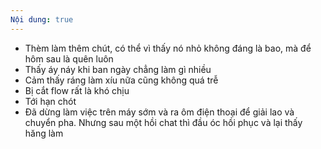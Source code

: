 ```yaml
---
Nội dung: true
---
```


- Thèm làm thêm chút, có thể vì thấy nó nhỏ không đáng là bao, mà để hôm sau là quên luôn
- Thấy áy náy khi ban ngày chẳng làm gì nhiều
- Cảm thấy ráng làm xíu nữa cũng không quá trễ
- Bị cắt flow rất là khó chịu
- Tới hạn chót 
- Đã dừng làm việc trên máy sớm và ra ôm điện thoại để giải lao và chuyển pha. Nhưng sau một hồi chat thì đầu óc hồi phục và lại thấy hăng làm